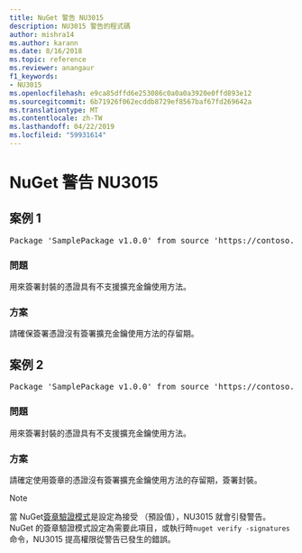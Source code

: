 ```yaml
---
title: NuGet 警告 NU3015
description: NU3015 警告的程式碼
author: mishra14
ms.author: karann
ms.date: 8/16/2018
ms.topic: reference
ms.reviewer: anangaur
f1_keywords:
- NU3015
ms.openlocfilehash: e9ca85dffd6e253086c0a0a0a3920e0ffd893e12
ms.sourcegitcommit: 6b71926f062ecddb8729ef8567baf67fd269642a
ms.translationtype: MT
ms.contentlocale: zh-TW
ms.lasthandoff: 04/22/2019
ms.locfileid: "59931614"
---
```

# <a name="nuget-warning-nu3015"></a>NuGet 警告 NU3015

## <a name="scenario-1"></a>案例 1

<pre>Package 'SamplePackage v1.0.0' from source 'https://contoso.com/index.json': The lifetime signing EKU in the primary signature's certificate is not supported.</pre>

### <a name="issue"></a>問題

用來簽署封裝的憑證具有不支援擴充金鑰使用方法。


### <a name="solution"></a>方案

請確保簽署憑證沒有簽署擴充金鑰使用方法的存留期。



## <a name="scenario-2"></a>案例 2

<pre>Package 'SamplePackage v1.0.0' from source 'https://contoso.com/index.json': The lifetime signing EKU in the signing certificate is not supported.</pre>

### <a name="issue"></a>問題

用來簽署封裝的憑證具有不支援擴充金鑰使用方法。


### <a name="solution"></a>方案

請確定使用簽章的憑證沒有簽署擴充金鑰使用方法的存留期，簽署封裝。


> [!Note]
> 當 NuGet[簽章驗證模式](https://docs.microsoft.com/en-us/nuget/consume-packages/installing-signed-packages#configure-package-signature-requirements)是設定為接受 （預設值），NU3015 就會引發警告。 NuGet 的簽章驗證模式設定為需要此項目，或執行時`nuget verify -signatures`命令，NU3015 提高權限從警告已發生的錯誤。 